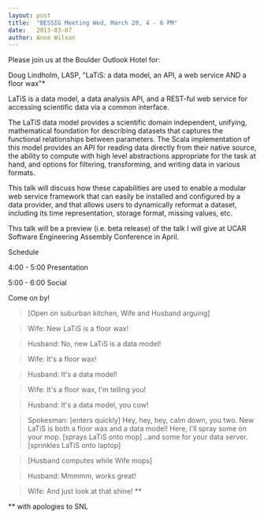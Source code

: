 ```yaml
---
layout: post
title:  "BESSIG Meeting Wed, March 20, 4 - 6 PM"
date:   2013-03-07
author: Anne Wilson
---
```

Please join us at the Boulder Outlook Hotel for:

Doug Lindholm, LASP, "LaTiS: a data model, an API, a web service AND a floor wax"*

LaTiS is a data model, a data analysis API, and a REST-ful web service for accessing scientific data via a common interface.

The LaTiS data model provides a scientific domain independent, unifying, mathematical foundation for describing datasets that captures the functional relationships between parameters. The Scala implementation of this model provides an API for reading data directly from their native source, the ability to compute with high level abstractions appropriate for the task at hand, and options for filtering, transforming, and writing data in various formats.

This talk will discuss how these capabilities are used to enable a modular web service framework that can easily be installed and configured by a data provider, and that allows users to dynamically reformat a dataset, including its time representation, storage format, missing values, etc.

This talk will be a preview (i.e. beta release) of the talk I will give at UCAR Software Engineering Assembly Conference in April.

Schedule

4:00 - 5:00 Presentation

5:00 - 6:00 Social

Come on by!

> [Open on suburban kitchen, Wife and Husband arguing]

> Wife: New LaTiS is a floor wax!

> Husband: No, new LaTiS is a data model!

> Wife: It's a floor wax!

> Husband: It's a data model!

> Wife: It's a floor wax, I'm telling you!

> Husband: It's a data model, you cow!

> Spokesman: [enters quickly] Hey, hey, hey, calm down, you two. New LaTiS is both a floor wax and a data model! Here, I'll spray some on your mop. [sprays LaTiS onto mop] ..and some for your data server. [sprinkles LaTiS onto laptop]

> [Husband computes while Wife mops]

> Husband: Mmmmm, works great!

> Wife: And just look at that shine! **

** with apologies to SNL
